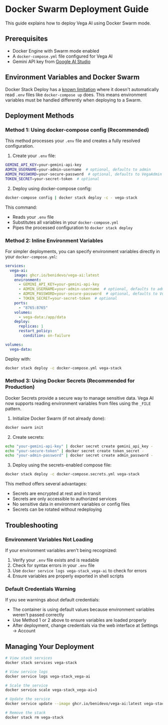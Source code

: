 # Docker Swarm Deployment Guide

This guide explains how to deploy Vega AI using Docker Swarm mode.

## Prerequisites

- Docker Engine with Swarm mode enabled
- A `docker-compose.yml` file configured for Vega AI
- Gemini API key from [Google AI Studio](https://aistudio.google.com/app/apikey)

## Environment Variables and Docker Swarm

Docker Stack Deploy has a [known limitation](https://github.com/moby/moby/issues/29133) where it doesn't automatically read `.env` files like `docker-compose up` does. This means environment variables must be handled differently when deploying to a Swarm.

## Deployment Methods

### Method 1: Using docker-compose config (Recommended)

This method processes your `.env` file and creates a fully resolved configuration.

1. Create your `.env` file:

```bash
GEMINI_API_KEY=your-gemini-api-key
ADMIN_USERNAME=your-admin-username  # optional, defaults to admin
ADMIN_PASSWORD=your-secure-password  # optional, defaults to VegaAdmin
TOKEN_SECRET=your-secret-token  # optional
```

2. Deploy using docker-compose config:

```bash
docker-compose config | docker stack deploy -c - vega-stack
```

This command:

- Reads your `.env` file
- Substitutes all variables in your `docker-compose.yml`
- Pipes the processed configuration to `docker stack deploy`

### Method 2: Inline Environment Variables

For simpler deployments, you can specify environment variables directly in your `docker-compose.yml`:

```yaml
services:
  vega-ai:
    image: ghcr.io/benidevo/vega-ai:latest
    environment:
      - GEMINI_API_KEY=your-gemini-api-key
      - ADMIN_USERNAME=your-admin-username  # optional, defaults to admin
      - ADMIN_PASSWORD=your-secure-password  # optional, defaults to VegaAdmin
      - TOKEN_SECRET=your-secret-token  # optional
    ports:
      - "8765:8765"
    volumes:
      - vega-data:/app/data
    deploy:
      replicas: 1
      restart_policy:
        condition: on-failure

volumes:
  vega-data:
```

Deploy with:

```bash
docker stack deploy -c docker-compose.yml vega-stack
```

### Method 3: Using Docker Secrets (Recommended for Production)

Docker Secrets provide a secure way to manage sensitive data. Vega AI now supports reading environment variables from files using the `_FILE` pattern.

1. Initialize Docker Swarm (if not already done):

```bash
docker swarm init
```

2. Create secrets:

```bash
echo "your-gemini-api-key" | docker secret create gemini_api_key -
echo "your-secure-token" | docker secret create token_secret -
echo "your-admin-password" | docker secret create admin_password -
```

3. Deploy using the secrets-enabled compose file:

```bash
docker stack deploy -c docker-compose.secrets.yml vega-stack
```

This method offers several advantages:
- Secrets are encrypted at rest and in transit
- Secrets are only accessible to authorized services
- No sensitive data in environment variables or config files
- Secrets can be rotated without redeploying

## Troubleshooting

### Environment Variables Not Loading

If your environment variables aren't being recognized:

1. Verify your `.env` file exists and is readable
2. Check for syntax errors in your `.env` file
3. Use `docker service logs vega-stack_vega-ai` to check for errors
4. Ensure variables are properly exported in shell scripts

### Default Credentials Warning

If you see warnings about default credentials:

- The container is using default values because environment variables weren't passed correctly
- Use Method 1 or 2 above to ensure variables are loaded properly
- After deployment, change credentials via the web interface at Settings → Account

## Managing Your Deployment

```bash
# View stack services
docker stack services vega-stack

# View service logs
docker service logs vega-stack_vega-ai

# Scale the service
docker service scale vega-stack_vega-ai=3

# Update the service
docker service update --image ghcr.io/benidevo/vega-ai:latest vega-stack_vega-ai

# Remove the stack
docker stack rm vega-stack
```
